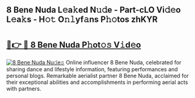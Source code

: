 ## 8 Bene Nuda L𝚎a𝚔ed N𝚞𝚍e - Part-cLO Vi𝚍𝚎o L𝚎a𝚔s - H𝚘𝚝 O𝚗𝚕yf𝚊ns P𝚑𝚘tos zhKYR

# <h2><a href="http://kfeh29.oniu.top/?m=8+Bene+Nuda">🔗👉 🔴 8 Bene Nuda P𝚑ot𝚘𝚜 V𝚒d𝚎o</a></h2>

[![8 Bene Nuda Nu𝚍e𝚜](https://i.imgur.com/0qMVB7G.gif)](http://kfeh29.oniu.top/?m=8+Bene+Nuda)
Online influencer 8 Bene Nuda, celebrated for sharing dance and lifestyle information, featuring performances and personal blogs. Remarkable aerialist partner 8 Bene Nuda, acclaimed for their exceptional abilities and accomplishments in performing aerial acts with partners.  
